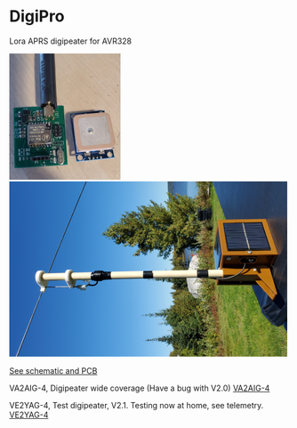 # DigiPro
 Lora APRS digipeater for AVR328
 
 ![Board](Board.jpg) ![Digi VA2AIG-4](Digi.png)

[See schematic and PCB](Board.pdf)

VA2AIG-4, Digipeater wide coverage (Have a bug with V2.0)
[VA2AIG-4](https://fr.aprs.fi/#!call=a%2FVA2AIG-4&timerange=3600&tail=3600)

VE2YAG-4, Test digipeater, V2.1. Testing now at home, see telemetry.
[VE2YAG-4](https://fr.aprs.fi/telemetry/a/VE2YAG-4)
